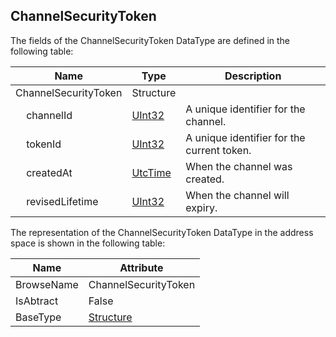 <!-- datatype -->
## ChannelSecurityToken
<!-- end of description -->
The fields of the ChannelSecurityToken DataType are defined in the following table:  

|Name|Type|Description|
|---|---|---|
|ChannelSecurityToken|Structure||
|&nbsp;&nbsp;&nbsp;&nbsp;channelId|[UInt32](../../../Part3/DataTypes/UInt32/readme.md)|A unique identifier for the channel.|
|&nbsp;&nbsp;&nbsp;&nbsp;tokenId|[UInt32](../../../Part3/DataTypes/UInt32/readme.md)|A unique identifier for the current token.|
|&nbsp;&nbsp;&nbsp;&nbsp;createdAt|[UtcTime](../../../Part3/DataTypes/UtcTime/readme.md)|When the channel was created.|
|&nbsp;&nbsp;&nbsp;&nbsp;revisedLifetime|[UInt32](../../../Part3/DataTypes/UInt32/readme.md)|When the channel will expiry.|

The representation of the ChannelSecurityToken DataType in the address space is shown in the following table:  

|Name|Attribute|
|---|---|
|BrowseName|ChannelSecurityToken|
|IsAbtract|False|
|BaseType|[Structure](../../../Part3/DataTypes/Structure/readme.md)|

